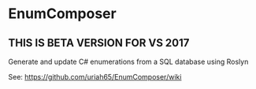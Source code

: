 # EnumComposer

## THIS IS BETA VERSION FOR VS 2017

Generate and update C# enumerations from a SQL database using Roslyn

See: https://github.com/uriah65/EnumComposer/wiki
